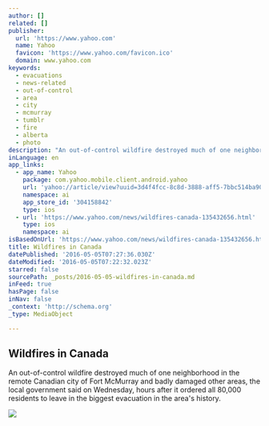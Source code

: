 ```yaml
---
author: []
related: []
publisher:
  url: 'https://www.yahoo.com'
  name: Yahoo
  favicon: 'https://www.yahoo.com/favicon.ico'
  domain: www.yahoo.com
keywords:
  - evacuations
  - news-related
  - out-of-control
  - area
  - city
  - mcmurray
  - tumblr
  - fire
  - alberta
  - photo
description: "An out-of-control wildfire destroyed much of one neighborhood in the remote Canadian city of Fort McMurray and badly damaged other areas, the local government said on Wednesday, hours after it ordered all 80,000 residents to leave in the biggest evacuation in the area's history."
inLanguage: en
app_links:
  - app_name: Yahoo
    package: com.yahoo.mobile.client.android.yahoo
    url: 'yahoo://article/view?uuid=3d4f4fcc-8c8d-3888-aff5-7bbc514ba901&src=web'
    namespace: ai
    app_store_id: '304158842'
    type: ios
  - url: 'https://www.yahoo.com/news/wildfires-canada-135432656.html'
    type: ios
    namespace: ai
isBasedOnUrl: 'https://www.yahoo.com/news/wildfires-canada-135432656.html'
title: Wildfires in Canada
datePublished: '2016-05-05T07:27:36.030Z'
dateModified: '2016-05-05T07:22:32.023Z'
starred: false
sourcePath: _posts/2016-05-05-wildfires-in-canada.md
inFeed: true
hasPage: false
inNav: false
_context: 'http://schema.org'
_type: MediaObject

---
```

<article style=""><h1>Wildfires in Canada</h1><p>An out-of-control wildfire destroyed much of one neighborhood in the remote Canadian city of Fort McMurray and badly damaged other areas, the local government said on Wednesday, hours after it ordered all 80,000 residents to leave in the biggest evacuation in the area's history.</p><img src="https://s.yimg.com/uu/api/res/1.2/Y_Vwm3jPMPBO7iYtt4UMuw--/aD04NTI7dz0xMjgwO3NtPTE7YXBwaWQ9eXRhY2h5b24-/http://media.zenfs.com/en/homerun/feed_manager_auto_publish_494/76c2b086802b83ad77b32e98e2769195" /></article>